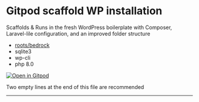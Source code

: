 # Gitpod scaffold WP installation

Scaffolds & Runs in the fresh WordPress boilerplate with Composer, Laravel-lile configuration, and an improved folder structure

- [roots/bedrock](https://roots.io/bedrock/)
- sqlite3
- wp-cli
- php 8.0

[![Open in Gitpod](https://gitpod.io/button/open-in-gitpod.svg)](https://gitpod.io/#https://github.com/andriilive/gitpod-experiments)

Two empty lines at the end of this file are recommended

---

